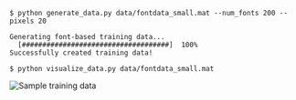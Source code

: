 ```
$ python generate_data.py data/fontdata_small.mat --num_fonts 200 --pixels 20

Generating font-based training data...
  [####################################]  100%
Successfully created training data!

$ python visualize_data.py data/fontdata_small.mat
```

![Sample training data](images/font-data-viz.jpg)
